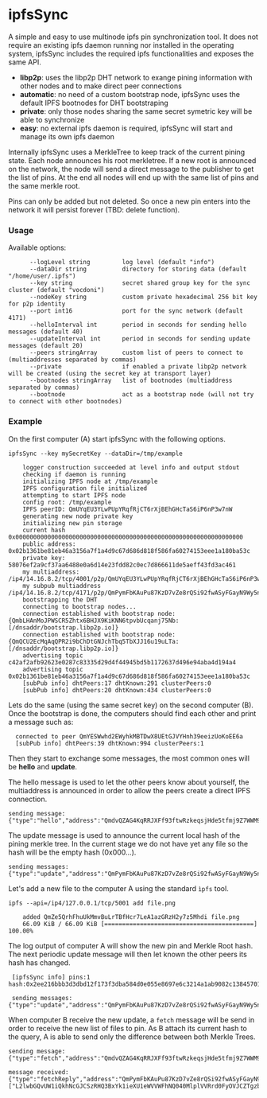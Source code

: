 # ipfsSync

A simple and easy to use multinode ipfs pin synchronization tool. It does not require an existing ipfs daemon running nor installed in the operating system, ipfsSync includes the required ipfs functionalities and exposes the same API.

+ **libp2p**: uses the libp2p DHT network to exange pining information with other nodes and to make direct peer connections
+ **automatic**: no need of a custom bootstrap node, ipfsSync uses the default IPFS bootnodes for DHT bootstraping
+ **private**: only those nodes sharing the same secret symetric key will be able to synchronize
+ **easy**: no external ipfs daemon is required, ipfsSync will start and manage its own ipfs daemon

Internally ipfsSync uses a MerkleTree to keep track of the current pining state. Each node announces his root merkletree. If a new root is announced on the network, the node will send a direct message to the publisher to get the list of pins. At the end all nodes will end up with the same list of pins and the same merkle root.

Pins can only be added but not deleted. So once a new pin enters into the network it will persist forever (TBD: delete function).

### Usage

Available options:

```shell
      --logLevel string         log level (default "info")
      --dataDir string          directory for storing data (default "/home/user/.ipfs")
      --key string              secret shared group key for the sync cluster (default "vocdoni")
      --nodeKey string          custom private hexadecimal 256 bit key for p2p identity
      --port int16              port for the sync network (default 4171)
      --helloInterval int       period in seconds for sending hello messages (default 40)
      --updateInterval int      period in seconds for sending update messages (default 20)
      --peers stringArray       custom list of peers to connect to (multiaddresses separated by commas)
      --private                 if enabled a private libp2p network will be created (using the secret key at transport layer)
      --bootnodes stringArray   list of bootnodes (multiaddress separated by commas)
      --bootnode                act as a bootstrap node (will not try to connect with other bootnodes)
```

### Example

On the first computer (A) start ipfsSync with the following options.

```shell
ipfsSync --key mySecretKey --dataDir=/tmp/example

    logger construction succeeded at level info and output stdout
    checking if daemon is running
    initializing IPFS node at /tmp/example
    IPFS configuration file initialized
    attempting to start IPFS node
    config root: /tmp/example
    IPFS peerID: QmUYqEU3YLwPUpYRqfRjCT6rXjBEhGHcTaS6iP6nP3w7nW
    generating new node private key
    initializing new pin storage
    current hash 0x0000000000000000000000000000000000000000000000000000000000000000
    public address: 0x02b1361be81eb46a3156a7f1a4d9c67d686d818f586fa60274153eee1a180ba53c
    private key: 58076ef2a9cf37aa6488e0a6d14e23fdd82c0ec7d866611de5aeff43fd3ac461
    my multiaddress: /ip4/14.16.8.2/tcp/4001/p2p/QmUYqEU3YLwPUpYRqfRjCT6rXjBEhGHcTaS6iP6nP3w7nW
    my subpub multiaddress /ip4/14.16.8.2/tcp/4171/p2p/QmPymFbKAuPu87KzD7vZe8rQSi92fwASyFGayN9Wy5nK72
    bootstrapping the DHT
    connecting to bootstrap nodes...
    connection established with bootstrap node: {QmbLHAnMoJPWSCR5Zhtx6BHJX9KiKNN6tpvbUcqanj75Nb: [/dnsaddr/bootstrap.libp2p.io]}
    connection established with bootstrap node: {QmQCU2EcMqAqQPR2i9bChDtGNJchTbq5TbXJJ16u19uLTa: [/dnsaddr/bootstrap.libp2p.io]}
    advertising topic c42af2afb92623e0287c83335d29d4f44945bd5b1172637d496e94aba4d194a4
    advertising topic 0x02b1361be81eb46a3156a7f1a4d9c67d686d818f586fa60274153eee1a180ba53c
    [subPub info] dhtPeers:17 dhtKnown:291 clusterPeers:0
    [subPub info] dhtPeers:20 dhtKnown:434 clusterPeers:0
```

Lets do the same (using the same secret key) on the second computer (B). 
Once the bootstrap is done, the computers should find each other and print a message such as:

```shell
  connected to peer QmYESWwhd2EWyhkMBTDwX8UEtGJVYHnh39eeizUoKoEE6a
  [subPub info] dhtPeers:39 dhtKnown:994 clusterPeers:1
```

Then they start to exchange some messages, the most common ones will be **hello** and **update**.

The hello message is used to let the other peers know about yourself, the multiaddress is announced in order to allow the peers create a direct IPFS connection.

```shell
sending message: {"type":"hello","address":"QmdvQZAG4KqRRJXFf93ftwRzkeqsjHde5tfmj9Z7WWM9Np","mAddress":"/ip4/18.10.12.11/tcp/4001/p2p/QmPkG4yUMm49v7VrubjoRYf9q11C59TxVYapJxdDW8bmc8","timestamp":1588016502}
```

The update message is used to announce the current local hash of the pining merkle tree. In the current stage we do not have yet any file so the hash will be the empty hash (0x000...).

```shell
sending messages: {"type":"update","address":"QmPymFbKAuPu87KzD7vZe8rQSi92fwASyFGayN9Wy5nK72","hash":""0x0000000000000000000000000000000000000000000000000000000000000000,"timestamp":1588016495}
```

Let's add a new file to the computer A using the standard `ìpfs` tool.

```shell
ipfs --api=/ip4/127.0.0.1/tcp/5001 add file.png

    added QmZe5QrhFhuUkMmvBuLrTBfHcr7LeA1azGRzH2y7z5Mhdi file.png
    66.09 KiB / 66.09 KiB [==========================================] 100.00%
```

The log output of computer A will show the new pin and Merkle Root hash. The next periodic update message will then let known the other peers its hash has changed.

```shell
 [ipfsSync info] pins:1 hash:0x2ee216bbb3d3dbd12f173f3dba584d0e055e8697e6c3214a1ab9082c13845701

 sending messages: {"type":"update","address":"QmPymFbKAuPu87KzD7vZe8rQSi92fwASyFGayN9Wy5nK72","hash":"0x2ee216bbb3d3dbd12f173f3dba584d0e055e8697e6c3214a1ab9082c13845701","timestamp":1588016495}
```

When computer B receive the new update, a `fetch` message will be send in order to receive the new list of files to pin. As B attach its current hash to the query, A is able to send only the difference between both Merkle Trees.

```shell
sending message: {"type":"fetch","address":"QmdvQZAG4KqRRJXFf93ftwRzkeqsjHde5tfmj9Z7WWM9Np","hash":"0x0000000000000000000000000000000000000000000000000000000000000000","timestamp":1588016496}
```

```shell
message received: {"type":"fetchReply","address":"QmPymFbKAuPu87KzD7vZe8rQSi92fwASyFGayN9Wy5nK72","hash":"0x2ee216bbb3d3dbd12f173f3dba584d0e055e8697e6c3214a1ab9082c13845701","pinList":["L2lwbGQvUW1iQkhNcGJCSzRHQ3BxYk1ieXU1eWVVWFhNQ040MlplVVRrd0FyOVJCZTgzbQ=="],"timestamp":1588016496}
```